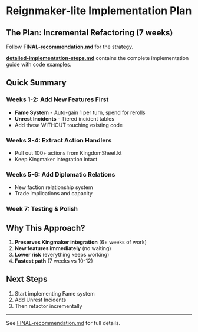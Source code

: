 # Reignmaker-lite Implementation Plan

## The Plan: Incremental Refactoring (7 weeks)

Follow **[FINAL-recommendation.md](FINAL-recommendation.md)** for the strategy.

**[detailed-implementation-steps.md](detailed-implementation-steps.md)** contains the complete implementation guide with code examples.

## Quick Summary

### Weeks 1-2: Add New Features First
- **Fame System** - Auto-gain 1 per turn, spend for rerolls
- **Unrest Incidents** - Tiered incident tables
- Add these WITHOUT touching existing code

### Weeks 3-4: Extract Action Handlers
- Pull out 100+ actions from KingdomSheet.kt
- Keep Kingmaker integration intact

### Weeks 5-6: Add Diplomatic Relations
- New faction relationship system
- Trade implications and capacity

### Week 7: Testing & Polish

## Why This Approach?

1. **Preserves Kingmaker integration** (6+ weeks of work)
2. **New features immediately** (no waiting)
3. **Lower risk** (everything keeps working)
4. **Fastest path** (7 weeks vs 10-12)

## Next Steps

1. Start implementing Fame system
2. Add Unrest Incidents
3. Then refactor incrementally

---

See [FINAL-recommendation.md](FINAL-recommendation.md) for full details.
